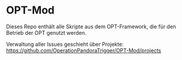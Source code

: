 # OPT-Mod
Dieses Repo enthält alle Skripte aus dem OPT-Framework, die für den Betrieb der OPT genutzt werden.

Verwaltung aller Issues geschieht über Projekte: https://github.com/OperationPandoraTrigger/OPT-Mod/projects
